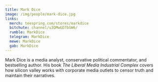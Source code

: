 ```yaml
---
title: Mark Dice
image: /img/people/mark-dice.jpg
links:
  merch: teespring.com/stores/markdice
  bitchute: channel/u3QMwGD7bSW6/
  rumble: MarkDice
  telegram: MarkDice
  mewe: MarkDice
  gab: MarkDice
---
```


Mark Dice is a media analyst, conservative political commentator, and
bestselling author. His book _The Liberal Media Industrial Complex_ covers how
silicon valley works with corporate media outlets to censor truth and maintain
their narratives.
